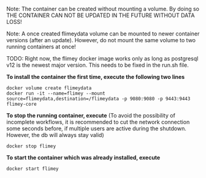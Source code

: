 Note: The container can be created without mounting a volume. By doing so THE CONTAINER CAN NOT BE UPDATED IN THE FUTURE WITHOUT DATA LOSS!

Note: A once created flimeydata volume can be mounted to newer container versions (after an update).
However, do not mount the same volume to two running containers at once!

TODO: Right now, the flimey docker image works only as long as postgresql v12 is the newest major version. This needs to be fixed in the
run.sh file.

**To install the container the first time, execute the following two lines**

```
docker volume create flimeydata
docker run -it --name=flimey --mount source=flimeydata,destination=/flimeydata -p 9080:9080 -p 9443:9443 flimey-core
```

**To stop the running container, execute**
(To avoid the possibility of incomplete workflows, it is recommended to cut the network connection
some seconds before, if multiple users are active during the shutdown. However, the db will always stay valid)

``docker stop flimey``


**To start the container which was already installed, execute**

``docker start flimey``
